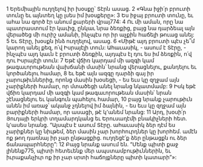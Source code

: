 1 Երեմիային ուղղելով իր խօսքը՝ Տէրն ասաց.
2 «Գնա իջի՛ր բրուտի տունը եւ այնտեղ կը լսես իմ խօսքերը»:
3 Ես իջայ բրուտի տունը, եւ ահա նա գործ էր անում քարերի վրայ774: 4 Ու մի աման, որը նա պատրաստում էր կաւից, ընկաւ նրա ձեռքից, բայց նա դարձեալ այն վերածեց մի ուրիշ ամանի, ինչպէս որ իր աչքին հաճելի թուաց անել: 5 Եւ Տէրը, խօսքն ինձ ուղղելով, ասաց. 6 «Միթէ այդ բրուտի պէս չե՞մ կարող անել քեզ, ո՛վ Իսրայէլի տուն: Ահաւասիկ, - ասում է Տէրը, - ինչպէս այդ կաւն է բրուտի ձեռքին, այդպէս էլ դու ես իմ ձեռքին, ո՛վ դու Իսրայէլի տուն:
7 Եթէ վճիռ կարդամ մի ազգի կամ թագաւորութեան վախճանի մասին՝ նրանց վերացնելու, քանդելու եւ կործանելու համար, 8 եւ եթէ այն ազգը դարձի գայ իր չարութիւններից, որոնց մասին խօսեցի, - ես եւս կը զղջամ այն չարիքների համար, որ մտածեցի անել նրանց նկատմամբ: 9 Իսկ եթէ վճիռ կարդամ մի ազգի կամ թագաւորութեան մասին՝ նրան շէնացնելու եւ կանգուն պահելու համար, 10 բայց նրանք չարութիւն անեն իմ առաջ՝ ականջ չդնելով իմ ձայնին, - ես եւս կը զղջամ այն բարիքների համար, որ ասացի, թէ կ՚անեմ նրանց:
11 Արդ, խօսի՛ր Յուդայի երկրի տղամարդկանց եւ Երուսաղէմի բնակիչների հետ. կ՚ասես նրանց. “Այսպէս է ասում Տէրը. ահաւասիկ ձեր դէմ ես չարիքներ կը նիւթեմ, ձեր մասին չար խորհուրդներ կը խորհեմ. ամէն ոք թող դառնայ իր չար ընթացքից. ուղղեցէ՛ք ձեր ընթացքն ու ձեր ճանապարհները”:
12 Բայց նրանք ասում են. “Մենք պիտի քաջ լինենք775, պիտի հետեւենք մեր ապստամբութիւններին, եւ իւրաքանչիւր ոք իր չար սրտի հաճոյքները պիտի կատարի”»:
